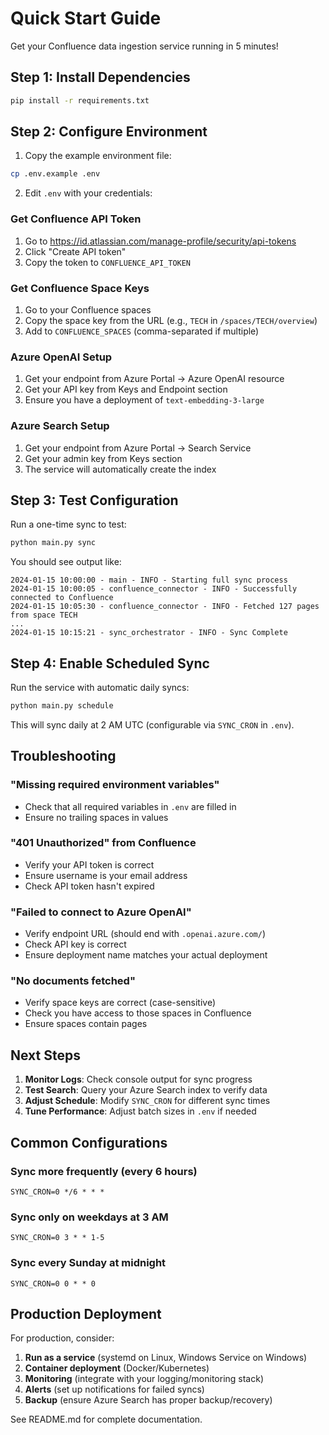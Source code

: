 # Quick Start Guide

Get your Confluence data ingestion service running in 5 minutes!

## Step 1: Install Dependencies

```bash
pip install -r requirements.txt
```

## Step 2: Configure Environment

1. Copy the example environment file:
```bash
cp .env.example .env
```

2. Edit `.env` with your credentials:

### Get Confluence API Token
1. Go to https://id.atlassian.com/manage-profile/security/api-tokens
2. Click "Create API token"
3. Copy the token to `CONFLUENCE_API_TOKEN`

### Get Confluence Space Keys
1. Go to your Confluence spaces
2. Copy the space key from the URL (e.g., `TECH` in `/spaces/TECH/overview`)
3. Add to `CONFLUENCE_SPACES` (comma-separated if multiple)

### Azure OpenAI Setup
1. Get your endpoint from Azure Portal → Azure OpenAI resource
2. Get your API key from Keys and Endpoint section
3. Ensure you have a deployment of `text-embedding-3-large`

### Azure Search Setup
1. Get your endpoint from Azure Portal → Search Service
2. Get your admin key from Keys section
3. The service will automatically create the index

## Step 3: Test Configuration

Run a one-time sync to test:

```bash
python main.py sync
```

You should see output like:
```
2024-01-15 10:00:00 - main - INFO - Starting full sync process
2024-01-15 10:00:05 - confluence_connector - INFO - Successfully connected to Confluence
2024-01-15 10:05:30 - confluence_connector - INFO - Fetched 127 pages from space TECH
...
2024-01-15 10:15:21 - sync_orchestrator - INFO - Sync Complete
```

## Step 4: Enable Scheduled Sync

Run the service with automatic daily syncs:

```bash
python main.py schedule
```

This will sync daily at 2 AM UTC (configurable via `SYNC_CRON` in `.env`).

## Troubleshooting

### "Missing required environment variables"
- Check that all required variables in `.env` are filled in
- Ensure no trailing spaces in values

### "401 Unauthorized" from Confluence
- Verify your API token is correct
- Ensure username is your email address
- Check API token hasn't expired

### "Failed to connect to Azure OpenAI"
- Verify endpoint URL (should end with `.openai.azure.com/`)
- Check API key is correct
- Ensure deployment name matches your actual deployment

### "No documents fetched"
- Verify space keys are correct (case-sensitive)
- Check you have access to those spaces in Confluence
- Ensure spaces contain pages

## Next Steps

1. **Monitor Logs**: Check console output for sync progress
2. **Test Search**: Query your Azure Search index to verify data
3. **Adjust Schedule**: Modify `SYNC_CRON` for different sync times
4. **Tune Performance**: Adjust batch sizes in `.env` if needed

## Common Configurations

### Sync more frequently (every 6 hours)
```env
SYNC_CRON=0 */6 * * *
```

### Sync only on weekdays at 3 AM
```env
SYNC_CRON=0 3 * * 1-5
```

### Sync every Sunday at midnight
```env
SYNC_CRON=0 0 * * 0
```

## Production Deployment

For production, consider:

1. **Run as a service** (systemd on Linux, Windows Service on Windows)
2. **Container deployment** (Docker/Kubernetes)
3. **Monitoring** (integrate with your logging/monitoring stack)
4. **Alerts** (set up notifications for failed syncs)
5. **Backup** (ensure Azure Search has proper backup/recovery)

See README.md for complete documentation.

